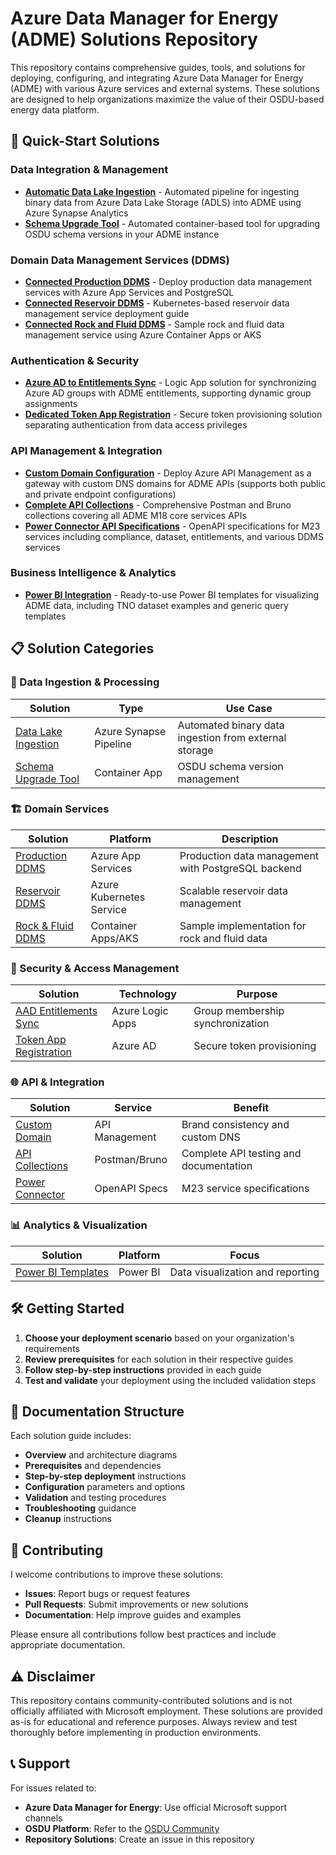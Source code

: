 # Azure Data Manager for Energy (ADME) Solutions Repository

This repository contains comprehensive guides, tools, and solutions for deploying, configuring, and integrating Azure Data Manager for Energy (ADME) with various Azure services and external systems. These solutions are designed to help organizations maximize the value of their OSDU-based energy data platform.

## 🚀 Quick-Start Solutions

### Data Integration & Management

- **[Automatic Data Lake Ingestion](/Guides/Synapse/DataLakeIngestion/)** - Automated pipeline for ingesting binary data from Azure Data Lake Storage (ADLS) into ADME using Azure Synapse Analytics
- **[Schema Upgrade Tool](/Guides/Schema%20Upgrade%20Tool/)** - Automated container-based tool for upgrading OSDU schema versions in your ADME instance

### Domain Data Management Services (DDMS)

- **[Connected Production DDMS](/Guides/Connected%20Production%20DDMS/)** - Deploy production data management services with Azure App Services and PostgreSQL
- **[Connected Reservoir DDMS](/Guides/Connected%20Reservoir%20DDMS/)** - Kubernetes-based reservoir data management service deployment guide
- **[Connected Rock and Fluid DDMS](/Guides/Connected%20Rock%20and%20Fluid%20DDMS/)** - Sample rock and fluid data management service using Azure Container Apps or AKS

### Authentication & Security

- **[Azure AD to Entitlements Sync](/Guides/AADEntitlementsSync/)** - Logic App solution for synchronizing Azure AD groups with ADME entitlements, supporting dynamic group assignments
- **[Dedicated Token App Registration](/Guides/Azure%20AD/Dedicated%20Token%20App%20Registration/)** - Secure token provisioning solution separating authentication from data access privileges

### API Management & Integration

- **[Custom Domain Configuration](/Guides/Custom%20Domain/)** - Deploy Azure API Management as a gateway with custom DNS domains for ADME APIs (supports both public and private endpoint configurations)
- **[Complete API Collections](/Guides/Postman%20Collection/)** - Comprehensive Postman and Bruno collections covering all ADME M18 core services APIs
- **[Power Connector API Specifications](/Guides/Power%20Connector/)** - OpenAPI specifications for M23 services including compliance, dataset, entitlements, and various DDMS services

### Business Intelligence & Analytics

- **[Power BI Integration](/Guides/Power%20BI/)** - Ready-to-use Power BI templates for visualizing ADME data, including TNO dataset examples and generic query templates

## 📋 Solution Categories

### 🔄 Data Ingestion & Processing

| Solution | Type | Use Case |
|----------|------|----------|
| [Data Lake Ingestion](/Guides/Synapse/DataLakeIngestion/) | Azure Synapse Pipeline | Automated binary data ingestion from external storage |
| [Schema Upgrade Tool](/Guides/Schema%20Upgrade%20Tool/) | Container App | OSDU schema version management |

### 🏗️ Domain Services

| Solution | Platform | Description |
|----------|----------|-------------|
| [Production DDMS](/Guides/Connected%20Production%20DDMS/) | Azure App Services | Production data management with PostgreSQL backend |
| [Reservoir DDMS](/Guides/Connected%20Reservoir%20DDMS/) | Azure Kubernetes Service | Scalable reservoir data management |
| [Rock & Fluid DDMS](/Guides/Connected%20Rock%20and%20Fluid%20DDMS/) | Container Apps/AKS | Sample implementation for rock and fluid data |

### 🔐 Security & Access Management

| Solution | Technology | Purpose |
|----------|------------|---------|
| [AAD Entitlements Sync](/Guides/AADEntitlementsSync/) | Azure Logic Apps | Group membership synchronization |
| [Token App Registration](/Guides/Azure%20AD/Dedicated%20Token%20App%20Registration/) | Azure AD | Secure token provisioning |

### 🌐 API & Integration

| Solution | Service | Benefit |
|----------|---------|---------|
| [Custom Domain](/Guides/Custom%20Domain/) | API Management | Brand consistency and custom DNS |
| [API Collections](/Guides/Postman%20Collection/) | Postman/Bruno | Complete API testing and documentation |
| [Power Connector](/Guides/Power%20Connector/) | OpenAPI Specs | M23 service specifications |

### 📊 Analytics & Visualization

| Solution | Platform | Focus |
|----------|----------|-------|
| [Power BI Templates](/Guides/Power%20BI/) | Power BI | Data visualization and reporting |

## 🛠️ Getting Started

1. **Choose your deployment scenario** based on your organization's requirements
2. **Review prerequisites** for each solution in their respective guides
3. **Follow step-by-step instructions** provided in each guide
4. **Test and validate** your deployment using the included validation steps

## 📖 Documentation Structure

Each solution guide includes:

- **Overview** and architecture diagrams
- **Prerequisites** and dependencies
- **Step-by-step deployment** instructions
- **Configuration** parameters and options
- **Validation** and testing procedures
- **Troubleshooting** guidance
- **Cleanup** instructions

## 🤝 Contributing

I welcome contributions to improve these solutions:

- **Issues**: Report bugs or request features
- **Pull Requests**: Submit improvements or new solutions
- **Documentation**: Help improve guides and examples

Please ensure all contributions follow best practices and include appropriate documentation.

## ⚠️ Disclaimer

This repository contains community-contributed solutions and is not officially affiliated with Microsoft employment. These solutions are provided as-is for educational and reference purposes. Always review and test thoroughly before implementing in production environments.

## 📞 Support

For issues related to:

- **Azure Data Manager for Energy**: Use official Microsoft support channels
- **OSDU Platform**: Refer to the [OSDU Community](https://community.opengroup.org/osdu)
- **Repository Solutions**: Create an issue in this repository
